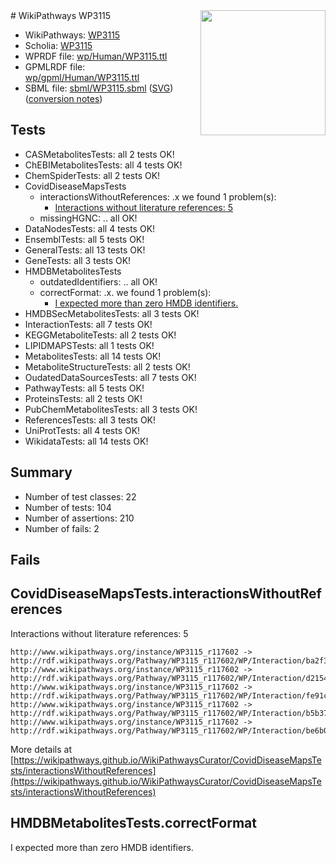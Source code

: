 <img style="float: right; width: 200px" src="../logo.png" />
# WikiPathways WP3115

* WikiPathways: [WP3115](https://identifiers.org/wikipathways:WP3115)
* Scholia: [WP3115](https://scholia.toolforge.org/wikipathways/WP3115)
* WPRDF file: [wp/Human/WP3115.ttl](../wp/Human/WP3115.ttl)
* GPMLRDF file: [wp/gpml/Human/WP3115.ttl](../wp/gpml/Human/WP3115.ttl)
* SBML file: [sbml/WP3115.sbml](../sbml/WP3115.sbml) ([SVG](../sbml/WP3115.svg)) ([conversion notes](../sbml/WP3115.txt))

## Tests
* CASMetabolitesTests: all 2 tests OK!
* ChEBIMetabolitesTests: all 4 tests OK!
* ChemSpiderTests: all 2 tests OK!
* CovidDiseaseMapsTests
    * interactionsWithoutReferences: .x we found 1 problem(s):
        * [Interactions without literature references: 5](#2e295933)
    * missingHGNC: .. all OK!
* DataNodesTests: all 4 tests OK!
* EnsemblTests: all 5 tests OK!
* GeneralTests: all 13 tests OK!
* GeneTests: all 3 tests OK!
* HMDBMetabolitesTests
    * outdatedIdentifiers: .. all OK!
    * correctFormat: .x. we found 1 problem(s):
        * [I expected more than zero HMDB identifiers.](#ad154c1e)
* HMDBSecMetabolitesTests: all 3 tests OK!
* InteractionTests: all 7 tests OK!
* KEGGMetaboliteTests: all 2 tests OK!
* LIPIDMAPSTests: all 1 tests OK!
* MetabolitesTests: all 14 tests OK!
* MetaboliteStructureTests: all 2 tests OK!
* OudatedDataSourcesTests: all 7 tests OK!
* PathwayTests: all 5 tests OK!
* ProteinsTests: all 2 tests OK!
* PubChemMetabolitesTests: all 3 tests OK!
* ReferencesTests: all 3 tests OK!
* UniProtTests: all 4 tests OK!
* WikidataTests: all 14 tests OK!


## Summary

* Number of test classes: 22
* Number of tests: 104
* Number of assertions: 210
* Number of fails: 2

## Fails

<a name="2e295933" />

## CovidDiseaseMapsTests.interactionsWithoutReferences

Interactions without literature references: 5
```
http://www.wikipathways.org/instance/WP3115_r117602 -> http://rdf.wikipathways.org/Pathway/WP3115_r117602/WP/Interaction/ba2f3
http://www.wikipathways.org/instance/WP3115_r117602 -> http://rdf.wikipathways.org/Pathway/WP3115_r117602/WP/Interaction/d2154
http://www.wikipathways.org/instance/WP3115_r117602 -> http://rdf.wikipathways.org/Pathway/WP3115_r117602/WP/Interaction/fe91c
http://www.wikipathways.org/instance/WP3115_r117602 -> http://rdf.wikipathways.org/Pathway/WP3115_r117602/WP/Interaction/b5b37
http://www.wikipathways.org/instance/WP3115_r117602 -> http://rdf.wikipathways.org/Pathway/WP3115_r117602/WP/Interaction/be6b0
```

More details at [https://wikipathways.github.io/WikiPathwaysCurator/CovidDiseaseMapsTests/interactionsWithoutReferences](https://wikipathways.github.io/WikiPathwaysCurator/CovidDiseaseMapsTests/interactionsWithoutReferences)

<a name="ad154c1e" />

## HMDBMetabolitesTests.correctFormat

I expected more than zero HMDB identifiers.
